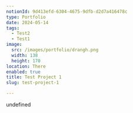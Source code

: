 ```yaml
---
notionId: 9d413efd-6304-4675-9dfb-d2d7a416478c
type: Portfolio
date: 2024-05-14
tags:
  - Test2
  - Test1
image:
  src: /images/portfolio/drangh.png
  width: 138
  height: 170
location: There
enabled: true
title: Test Project 1
slug: test-project-1

---
```

undefined